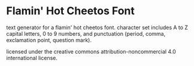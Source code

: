 # Flamin' Hot Cheetos Font

text generator for a flamin' hot cheetos font. character set includes A to Z capital letters, 0 to 9 numbers, and punctuation (period, comma, exclamation point, question mark).

licensed under the creative commons attribution-noncommercial 4.0 international license.